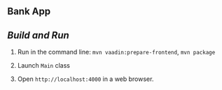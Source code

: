 Bank App
-------------

*Build and Run*
-------------
1. Run in the command line:
   `mvn vaadin:prepare-frontend`, `mvn package`
   
2. Launch `Main` class

3. Open `http://localhost:4000` in a web browser.